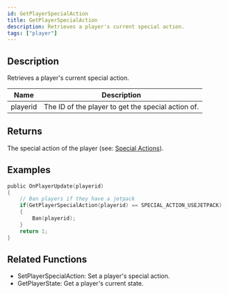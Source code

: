 ```yaml
---
id: GetPlayerSpecialAction
title: GetPlayerSpecialAction
description: Retrieves a player's current special action.
tags: ["player"]
---
```


## Description

Retrieves a player's current special action.

| Name     | Description                                        |
| -------- | -------------------------------------------------- |
| playerid | The ID of the player to get the special action of. |

## Returns

The special action of the player (see: [Special Actions](../resources/specialactions.md)).

## Examples

```c
public OnPlayerUpdate(playerid)
{
    // Ban players if they have a jetpack
    if(GetPlayerSpecialAction(playerid) == SPECIAL_ACTION_USEJETPACK)
    {
        Ban(playerid);
    }
    return 1;
}
```

## Related Functions

- SetPlayerSpecialAction: Set a player's special action.
- GetPlayerState: Get a player's current state.
